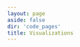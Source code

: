```yaml
---
layout: page
aside: false
dir: 'code_pages'
title: Visualizations
---
```




<CodePosts :currentDirectory="$frontmatter.dir" />